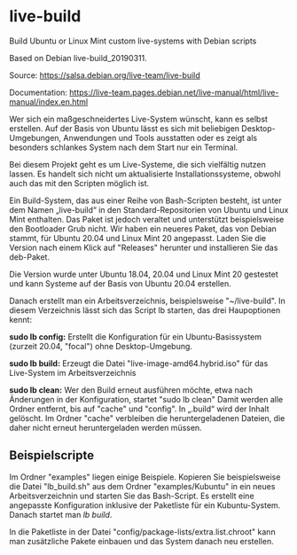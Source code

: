 # live-build
Build Ubuntu or Linux Mint custom live-systems with Debian scripts

Based on Debian live-build_20190311.

Source: https://salsa.debian.org/live-team/live-build

Documentation: https://live-team.pages.debian.net/live-manual/html/live-manual/index.en.html

Wer sich ein maßgeschneidertes Live-System wünscht, kann es selbst erstellen. Auf der Basis von Ubuntu lässt es sich mit beliebigen Desktop-Umgebungen, Anwendungen und Tools ausstatten oder es zeigt als besonders schlankes System nach dem Start nur ein Terminal.

Bei diesem Projekt geht es um Live-Systeme, die sich vielfältig nutzen lassen. Es handelt sich nicht um aktualisierte Installationssysteme, obwohl auch das mit den Scripten möglich ist.

Ein Build-System, das aus einer Reihe von Bash-Scripten besteht, ist unter dem Namen „live-build“ in den Standard-Repositorien von Ubuntu und Linux Mint enthalten. Das Paket ist jedoch veraltet und unterstützt beispielsweise den Bootloader Grub nicht. Wir haben ein neueres Paket, das von Debian stammt, für Ubuntu 20.04 und Linux Mint 20 angepasst. Laden Sie die Version nach einem Klick auf "Releases" herunter und installieren Sie das deb-Paket.

Die Version wurde unter Ubuntu 18.04, 20.04 und Linux Mint 20 gestestet und kann Systeme auf der Basis von Ubuntu 20.04 erstellen.

Danach erstellt man ein Arbeitsverzeichnis, beispielsweise "~/live-build". In diesem Verzeichnis lässt sich das Script lb starten, das drei Haupoptionen kennt:

**sudo lb config:** Erstellt die Konfiguration für ein Ubuntu-Basissystem (zurzeit 20.04, "focal") ohne Desktop-Umgebung.

**sudo lb build:** Erzeugt die Datei "live-image-amd64.hybrid.iso" für das Live-System im Arbeitsverzeichnis

**sudo lb clean:** Wer den Build erneut ausführen möchte, etwa nach Änderungen in der Konfiguration, startet "sudo lb clean"
Damit werden alle Ordner entfernt, bis auf "cache" und "config". In „.build“ wird der Inhalt gelöscht. Im Ordner "cache" verbleiben die heruntergeladenen Dateien, die daher nicht erneut heruntergeladen werden müssen.

## Beispielscripte

Im Ordner "examples" liegen einige Beispiele. Kopieren Sie beispielsweise die Datei "lb_build.sh" aus dem Ordner "examples/Kubuntu" in ein neues Arbeitsverzeichnin und starten Sie das Bash-Script. Es erstellt eine angepasste Konfiguration inklusive der Paketliste für ein Kubuntu-System. Danach startet man *lb build*.

In die Paketliste in der Datei "config/package-lists/extra.list.chroot" kann man zusätzliche Pakete einbauen und das System danach neu erstellen.
